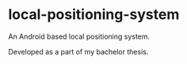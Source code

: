 # local-positioning-system
An Android based local positioning system.

Developed as a part of my bachelor thesis.
